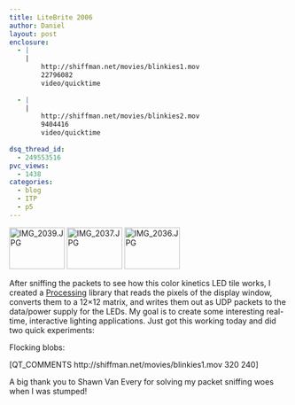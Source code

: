 ```yaml
---
title: LiteBrite 2006
author: Daniel
layout: post
enclosure:
  - |
    |
        http://shiffman.net/movies/blinkies1.mov
        22796082
        video/quicktime
        
  - |
    |
        http://shiffman.net/movies/blinkies2.mov
        9404416
        video/quicktime
        
dsq_thread_id:
  - 249553516
pvc_views:
  - 1438
categories:
  - blog
  - ITP
  - p5
---
```

<p><a title="Photo Sharing" href="http://www.flickr.com/photos/shiffman/168329668/"><img width="100" height="75" alt="IMG_2039.JPG" src="http://static.flickr.com/77/168329668_3264410a0e_t.jpg" /></a> <a title="Photo Sharing" href="http://www.flickr.com/photos/shiffman/168329638/"><img width="100" height="75" alt="IMG_2037.JPG" src="http://static.flickr.com/76/168329638_7a854257c8_t.jpg" /></a> <a title="Photo Sharing" href="http://www.flickr.com/photos/shiffman/168329602/"><img width="100" height="75" alt="IMG_2036.JPG" src="http://static.flickr.com/67/168329602_443214b3af_t.jpg" /></a></p>
<p>After sniffing the packets to see how this color kinetics LED tile works, I created a <a href="http://www.processing.org">Processing</a> library that reads the pixels of the display window, converts them to a 12&#215;12 matrix, and writes them out as UDP packets to the data/power supply for the LEDs.  My goal is to create some interesting real-time, interactive lighting applications.  Just got this working today and did two quick experiments:</p>
<p>Flocking blobs:</p>
<p>[QT_COMMENTS http://shiffman.net/movies/blinkies1.mov 320 240]</p>
<p>A big thank you to Shawn Van Every for solving my packet sniffing woes when I was stumped!</p>
